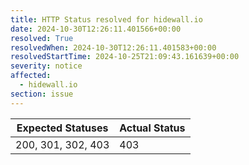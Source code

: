 ```yaml
---
title: HTTP Status resolved for hidewall.io
date: 2024-10-30T12:26:11.401566+00:00
resolved: True
resolvedWhen: 2024-10-30T12:26:11.401583+00:00
resolvedStartTime: 2024-10-25T21:09:43.161639+00:00
severity: notice
affected:
  - hidewall.io
section: issue
---
```


| Expected Statuses | Actual Status  |
|-------------------|----------------|
| 200, 301, 302, 403 | 403 |
